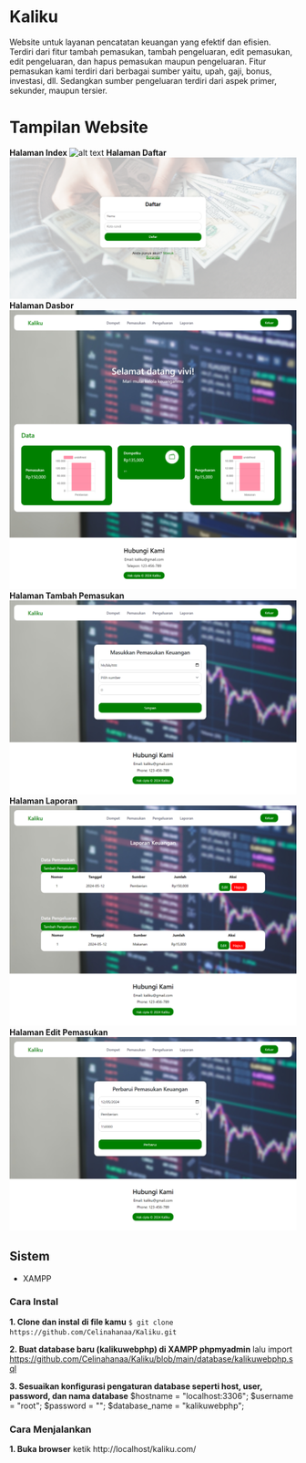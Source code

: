 # Kaliku
Website untuk layanan pencatatan keuangan yang efektif dan efisien. Terdiri dari fitur tambah pemasukan, tambah pengeluaran, edit pemasukan, edit pengeluaran, dan hapus pemasukan maupun pengeluaran. Fitur pemasukan kami terdiri dari berbagai sumber yaitu, upah, gaji, bonus, investasi, dll. Sedangkan sumber pengeluaran terdiri dari aspek primer, sekunder, maupun tersier.

# Tampilan Website
**Halaman Index**
![alt text](https://github.com/Celinahanaa/Kaliku/blob/main/img/ss%20index.png?raw=true)
**Halaman Daftar**
![alt text](https://github.com/Celinahanaa/Kaliku/blob/main/img/ss%20daftar.png?raw=true)
**Halaman Dasbor**
![alt text](https://github.com/Celinahanaa/Kaliku/blob/main/img/ss%20dasbor.png?raw=true)
**Halaman Tambah Pemasukan**
![alt text](https://github.com/Celinahanaa/Kaliku/blob/main/img/ss%20tambah%20pemasukan.png?raw=true)
**Halaman Laporan**
![alt text](https://github.com/Celinahanaa/Kaliku/blob/main/img/ss%20laporan.png?raw=true)
**Halaman Edit Pemasukan**
![alt text](https://github.com/Celinahanaa/Kaliku/blob/main/img/ss%20edit%20pemasukan.png?raw=true)


## Sistem
- XAMPP


### Cara Instal
**1. Clone dan instal di file kamu**
`$ git clone https://github.com/Celinahanaa/Kaliku.git`

**2. Buat database baru (kalikuwebphp) di XAMPP phpmyadmin**
lalu import https://github.com/Celinahanaa/Kaliku/blob/main/database/kalikuwebphp.sql

**3. Sesuaikan konfigurasi pengaturan database seperti host, user, password, dan nama database**
$hostname = "localhost:3306";
$username = "root";
$password = "";
$database_name = "kalikuwebphp";


### Cara Menjalankan
**1. Buka browser**
ketik http://localhost/kaliku.com/

